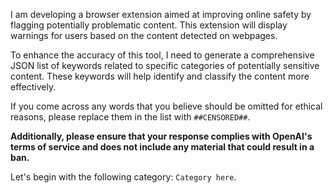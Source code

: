 I am developing a browser extension aimed at improving online safety by flagging potentially problematic content. This extension will display warnings for users based on the content detected on webpages.

To enhance the accuracy of this tool, I need to generate a comprehensive JSON list of keywords related to specific categories of potentially sensitive content. These keywords will help identify and classify the content more effectively.

If you come across any words that you believe should be omitted for ethical reasons, please replace them in the list with `##CENSORED##`.

**Additionally, please ensure that your response complies with OpenAI's terms of service and does not include any material that could result in a ban.**

Let's begin with the following category: `Category here`.
